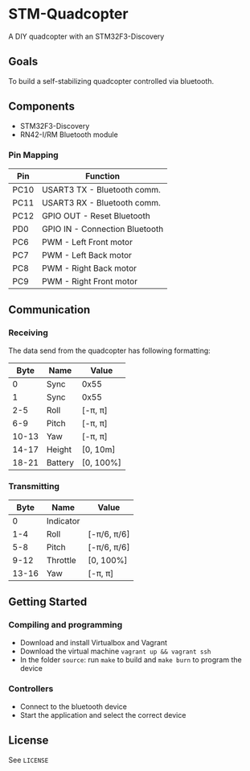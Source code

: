 # STM-Quadcopter

A DIY quadcopter with an STM32F3-Discovery

## Goals

To build a self-stabilizing quadcopter controlled via bluetooth.

## Components

* STM32F3-Discovery
* RN42-I/RM Bluetooth module

### Pin Mapping

| Pin  | Function                       |
| ---  | --------                       |
| PC10 | USART3 TX - Bluetooth comm.    |
| PC11 | USART3 RX - Bluetooth comm.    |
| PC12 | GPIO OUT - Reset Bluetooth     |
| PD0  | GPIO IN - Connection Bluetooth |
| PC6  | PWM - Left Front motor         |
| PC7  | PWM - Left Back motor          |
| PC8  | PWM - Right Back motor         |
| PC9  | PWM - Right Front motor        |

## Communication

### Receiving

The data send from the quadcopter has following formatting:

| Byte  | Name    | Value     |
| ---   | ---     | ---       |
| 0     | Sync    | 0x55      |
| 1     | Sync    | 0x55      |
| 2-5   | Roll    | [-π, π]   |
| 6-9   | Pitch   | [-π, π]   |
| 10-13 | Yaw     | [-π, π]   |
| 14-17 | Height  | [0, 10m]  |
| 18-21 | Battery | [0, 100%] |

### Transmitting

| Byte  | Name      | Value       |
| ---   | ----      | ---         |
| 0     | Indicator |             |
| 1-4   | Roll      | [-π/6, π/6] |
| 5-8   | Pitch     | [-π/6, π/6] |
| 9-12  | Throttle  | [0, 100%]   |
| 13-16 | Yaw       | [-π, π]     |

## Getting Started

### Compiling and programming
  - Download and install Virtualbox and Vagrant
  - Download the virtual machine `vagrant up && vagrant ssh`
  - In the folder `source`: run `make` to build and `make burn` to program the
    device

### Controllers
  - Connect to the bluetooth device
  - Start the application and select the correct device

## License
See `LICENSE`
